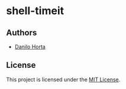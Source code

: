 # shell-timeit

## Authors

* [Danilo Horta](https://github.com/horta)

## License

This project is licensed under the [MIT License](https://raw.githubusercontent.com/horta/shell-timeit/master/LICENSE.md).

